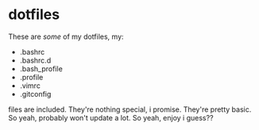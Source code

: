 # dotfiles
These are *some* of my dotfiles, my:

* .bashrc
* .bashrc.d
* .bash_profile
* .profile
* .vimrc
* .gitconfig

files are included. They're nothing special, i promise. They're pretty basic. So yeah, probably won't
update a lot. So yeah, enjoy i guess??
